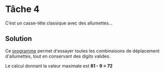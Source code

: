 # Tâche 4

C’est un casse-tête classique avec des allumettes...

## Solution

Ce [programme](./../code/P04.py) permet d'essayer toutes les combinaisons de déplacement d'allumettes, tout en conservant des digits valides.

Le calcul donnant la valeur maximale est **81 - 9 = 72**
